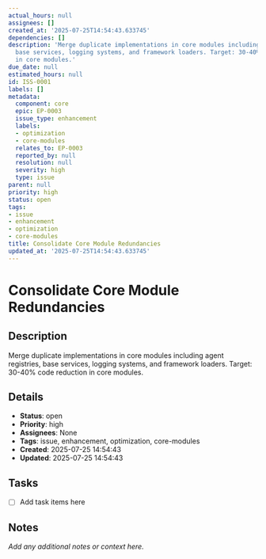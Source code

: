 ```yaml
---
actual_hours: null
assignees: []
created_at: '2025-07-25T14:54:43.633745'
dependencies: []
description: 'Merge duplicate implementations in core modules including agent registries,
  base services, logging systems, and framework loaders. Target: 30-40% code reduction
  in core modules.'
due_date: null
estimated_hours: null
id: ISS-0001
labels: []
metadata:
  component: core
  epic: EP-0003
  issue_type: enhancement
  labels:
  - optimization
  - core-modules
  relates_to: EP-0003
  reported_by: null
  resolution: null
  severity: high
  type: issue
parent: null
priority: high
status: open
tags:
- issue
- enhancement
- optimization
- core-modules
title: Consolidate Core Module Redundancies
updated_at: '2025-07-25T14:54:43.633745'
---
```


# Consolidate Core Module Redundancies

## Description
Merge duplicate implementations in core modules including agent registries, base services, logging systems, and framework loaders. Target: 30-40% code reduction in core modules.

## Details
- **Status**: open
- **Priority**: high
- **Assignees**: None
- **Tags**: issue, enhancement, optimization, core-modules
- **Created**: 2025-07-25 14:54:43
- **Updated**: 2025-07-25 14:54:43

## Tasks
- [ ] Add task items here

## Notes
_Add any additional notes or context here._
